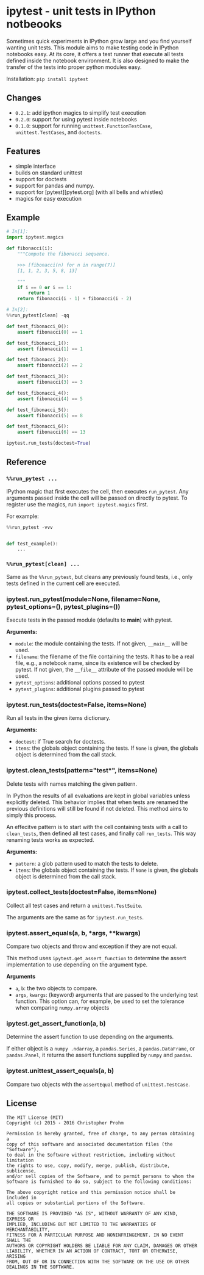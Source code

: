 # ipytest - unit tests in IPython notbeooks

Sometimes quick experiments in IPython grow large and you find yourself wanting
unit tests. This module aims to make testing code in IPython notebooks easy. At
its core, it offers a test runner that execute all tests defined inside the
notebook environment. It is also designed to make the transfer of the tests into
proper python modules easy.

Installation: `pip install ipytest`


## Changes

- `0.2.1`: add ipython magics to simplify test execution
- `0.2.0`: support for using pytest inside notebooks
- `0.1.0`: support for running `unittest.FunctionTestCase`,
  `unittest.TestCases`, and `doctests`.


## Features

- simple interface
- builds on standard unittest
- support for doctests
- support for pandas and numpy.
- support for [pytest][pytest.org] (with all bells and whistles)
- magics for easy execution


## Example

```python
# In[1]:
import ipytest.magics

def fibonacci(i):
    """Compute the fibonacci sequence.

    >>> [fibonacci(n) for n in range(7)]
    [1, 1, 2, 3, 5, 8, 13]

    """
    if i == 0 or i == 1:
        return 1
    return fibonacci(i - 1) + fibonacci(i - 2)

# In[2]:
%%run_pytest[clean] -qq

def test_fibonacci_0():
    assert fibonacci(0) == 1

def test_fibonacci_1():
    assert fibonacci(1) == 1

def test_fibonacci_2():
    assert fibonacci(2) == 2

def test_fibonacci_3():
    assert fibonacci(3) == 3

def test_fibonacci_4():
    assert fibonacci(4) == 5

def test_fibonacci_5():
    assert fibonacci(5) == 8

def test_fibonacci_6():
    assert fibonacci(6) == 13

ipytest.run_tests(doctest=True)     
```

## Reference

### `%%run_pytest ...`

IPython magic that first executes the cell, then executes `run_pytest`.
Any arguments passed inside the cell will be passed on directly to pytest.
To register use the magics, run `import ipytest.magics` first.

For example:

```python
%%run_pytest -vvv


def test_example():
    ...

```

### `%%run_pytest[clean] ...`

Same as the `%%run_pytest`, but cleans any previously found tests, i.e., only tests defined in the
current cell are executed.

### ipytest.run_pytest(module=None, filename=None, pytest_options=(), pytest_plugins=())

Execute tests in the passed module (defaults to __main__) with pytest.

**Arguments:**

- `module`: the module containing the tests.
  If not given, `__main__` will be used.
- `filename`: the filename of the file containing the tests.
  It has to be a real file, e.g., a notebook name, since its existence will
  be checked by pytest.
  If not given, the `__file__` attribute of the passed module will be used.
- `pytest_options`: additional options passed to pytest
- `pytest_plugins`: additional plugins passed to pytest

### ipytest.run_tests(doctest=False, items=None)

Run all tests in the given items dictionary.

**Arguments:**

- `doctest`: if True search for doctests.
- `items`: the globals object containing the tests. If `None` is given, the
    globals object is determined from the call stack.

### ipytest.clean_tests(pattern="test*", items=None)

Delete tests with names matching the given pattern.

In IPython the results of all evaluations are kept in global variables
unless explicitly deleted. This behavior implies that when tests are renamed
the previous definitions will still be found if not deleted. This method
aims to simply this process.

An effecitve pattern is to start with the cell containing tests with a call
to `clean_tests`, then defined all test cases, and finally call `run_tests`.
This way renaming tests works as expected.

**Arguments:**

- `pattern`: a glob pattern used to match the tests to delete.
- `items`: the globals object containing the tests. If `None` is given, the
    globals object is determined from the call stack.

### ipytest.collect_tests(doctest=False, items=None)

Collect all test cases and return a `unittest.TestSuite`.

The arguments are the same as for `ipytest.run_tests`.

### ipytest.assert_equals(a, b, *args, **kwargs)

Compare two objects and throw and exception if they are not equal.

This method uses `ipytest.get_assert_function` to determine the assert
implementation to use depending on the argument type.

**Arguments**

- `a`, `b`: the two objects to compare.
- `args`, `kwargs`: (keyword) arguments that are passed to the underlying
    test function. This option can, for example, be used to set the
    tolerance when comparing `numpy.array` objects

### ipytest.get_assert_function(a, b)

Determine the assert function to use depending on the arguments.

If either object is a `numpy .ndarray`, a `pandas.Series`, a
`pandas.DataFrame`, or `pandas.Panel`, it returns the assert functions
supplied by `numpy` and `pandas`.

### ipytest.unittest_assert_equals(a, b)

Compare two objects with the `assertEqual` method of `unittest.TestCase`.


## License

    The MIT License (MIT)
    Copyright (c) 2015 - 2016 Christopher Prohm

    Permission is hereby granted, free of charge, to any person obtaining a
    copy of this software and associated documentation files (the "Software"),
    to deal in the Software without restriction, including without limitation
    the rights to use, copy, modify, merge, publish, distribute, sublicense,
    and/or sell copies of the Software, and to permit persons to whom the
    Software is furnished to do so, subject to the following conditions:

    The above copyright notice and this permission notice shall be included in
    all copies or substantial portions of the Software.

    THE SOFTWARE IS PROVIDED "AS IS", WITHOUT WARRANTY OF ANY KIND, EXPRESS OR
    IMPLIED, INCLUDING BUT NOT LIMITED TO THE WARRANTIES OF MERCHANTABILITY,
    FITNESS FOR A PARTICULAR PURPOSE AND NONINFRINGEMENT. IN NO EVENT SHALL THE
    AUTHORS OR COPYRIGHT HOLDERS BE LIABLE FOR ANY CLAIM, DAMAGES OR OTHER
    LIABILITY, WHETHER IN AN ACTION OF CONTRACT, TORT OR OTHERWISE, ARISING
    FROM, OUT OF OR IN CONNECTION WITH THE SOFTWARE OR THE USE OR OTHER
    DEALINGS IN THE SOFTWARE.
